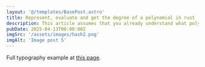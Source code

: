 ```yaml
---
layout: '@/templates/BasePost.astro'
title: Represent, evaluate and get the degree of a polynomial in rust
description: This article assumes that you already understand what polynomials are and the different concepts around them like univariate and multivariate polynomials.
pubDate: 2025-04-13T00:00:00Z
imgSrc: '/assets/images/hash2.png'
imgAlt: 'Image post 5'
---
```


Full typography example at [this page](https://zeefullnode.hashnode.dev/represent-evaluate-and-get-the-degree-of-a-polynomial-in-rust).
